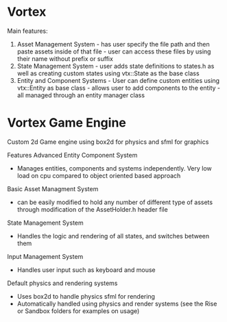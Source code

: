 # Vortex

Main features:
  1. Asset Management System
    - has user specify the file path and then paste assets inside of that file
    - user can access these files by using their name without prefix or suffix
  2. State Management System
    - user adds state definitions to states.h as well as creating custom states using vtx::State as the base class
  3. Entity and Component Systems
    - User can define custom entities using vtx::Entity as base class
    - allows user to add components to the entity
    - all managed through an entity manager class
    
# Vortex Game Engine
Custom 2d Game engine using box2d for physics and sfml for graphics

Features
Advanced Entity Component System
  - Manages entities, components and systems independently. Very low load on cpu compared to object oriented based approach
  
Basic Asset Managment System
  - can be easily modified to hold any number of different type of assets through modification of the AssetHolder.h header file

State Management System
  - Handles the logic and rendering of all states, and switches between them

Input Management System
  - Handles user input such as keyboard and mouse
  
Default physics and rendering systems
  - Uses box2d to handle physics sfml for rendering
  - Automatically handled using physics and render systems (see the Rise or Sandbox folders for examples on usage)
